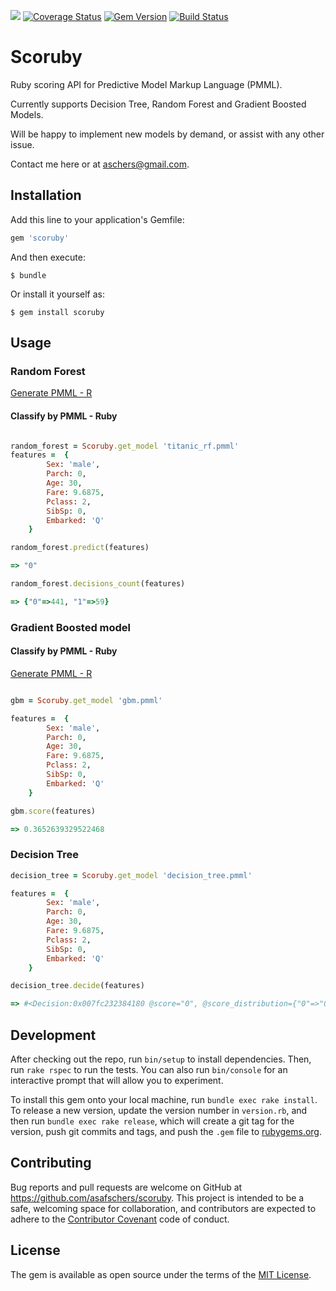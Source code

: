 <a href="https://codeclimate.com/github/asafschers/scoruby"><img src="https://codeclimate.com/github/asafschers/scoruby/badges/gpa.svg" /></a>
[![Coverage Status](https://coveralls.io/repos/github/asafschers/scoruby/badge.svg?branch=master)](https://coveralls.io/github/asafschers/scoruby?branch=master)
[![Gem Version](https://badge.fury.io/rb/scoruby.svg)](https://badge.fury.io/rb/scoruby)
[![Build Status](https://travis-ci.org/asafschers/scoruby.svg?branch=master)](https://travis-ci.org/asafschers/scoruby)

# Scoruby

Ruby scoring API for Predictive Model Markup Language (PMML).

Currently supports Decision Tree, Random Forest and Gradient Boosted Models.

Will be happy to implement new models by demand, or assist with any other issue.

Contact me here or at aschers@gmail.com.

## Installation

Add this line to your application's Gemfile:

```ruby
gem 'scoruby'
```

And then execute:

    $ bundle

Or install it yourself as:

    $ gem install scoruby

## Usage
### Random Forest

[Generate PMML - R](https://github.com/asafschers/scoruby/wiki/Random-Forest) 
#### Classify by PMML - Ruby

```ruby

random_forest = Scoruby.get_model 'titanic_rf.pmml'
features =  {
        Sex: 'male',
        Parch: 0,
        Age: 30,
        Fare: 9.6875,
        Pclass: 2,
        SibSp: 0,
        Embarked: 'Q'       
    }

random_forest.predict(features)

=> "0"

random_forest.decisions_count(features)

=> {"0"=>441, "1"=>59}

```

### Gradient Boosted model
#### Classify by PMML - Ruby

[Generate PMML - R](https://github.com/asafschers/scoruby/wiki/Gradient-Boosted-Model) 

```ruby

gbm = Scoruby.get_model 'gbm.pmml'

features =  {
        Sex: 'male',
        Parch: 0,
        Age: 30,
        Fare: 9.6875,
        Pclass: 2,
        SibSp: 0,
        Embarked: 'Q'       
    }

gbm.score(features)

=> 0.3652639329522468

```

### Decision Tree

```ruby
decision_tree = Scoruby.get_model 'decision_tree.pmml'

features =  {
        Sex: 'male',
        Parch: 0,
        Age: 30,
        Fare: 9.6875,
        Pclass: 2,
        SibSp: 0,
        Embarked: 'Q'       
    }

decision_tree.decide(features)

=> #<Decision:0x007fc232384180 @score="0", @score_distribution={"0"=>"0.999615579933873", "1"=>"0.000384420066126561"}>
```

## Development

After checking out the repo, run `bin/setup` to install dependencies. Then, run `rake rspec` to run the tests. You can also run `bin/console` for an interactive prompt that will allow you to experiment.

To install this gem onto your local machine, run `bundle exec rake install`. To release a new version, update the version number in `version.rb`, and then run `bundle exec rake release`, which will create a git tag for the version, push git commits and tags, and push the `.gem` file to [rubygems.org](https://rubygems.org).

## Contributing

Bug reports and pull requests are welcome on GitHub at https://github.com/asafschers/scoruby. This project is intended to be a safe, welcoming space for collaboration, and contributors are expected to adhere to the [Contributor Covenant](contributor-covenant.org) code of conduct.


## License

The gem is available as open source under the terms of the [MIT License](http://opensource.org/licenses/MIT).

